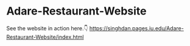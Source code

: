 # Adare-Restaurant-Website
See the website in action here.👇
https://singhdan.pages.iu.edu/Adare-Restaurant-Website/index.html
